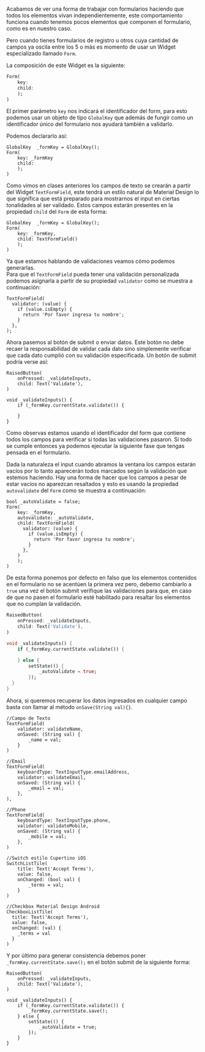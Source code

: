 Acabamos de ver una forma de trabajar con formularios haciendo que todos los elementos vivan independientemente, este comportamiento funciona cuando tenemos pocos elementos que componen el formulario, como es en nuestro caso.

Pero cuando tienes formularios de registro u otros cuya cantidad de campos ya oscila entre los 5 o más es momento de usar un Widget especializado llamado `Form`.

La composición de este Widget es la siguiente:

```dart
Form(
    key: 
    child:
    );
)
```

El primer parámetro `key` nos indicará el identificador del form, para esto podemos usar un objeto de tipo `GlobalKey` que además de fungir como un identificador único del formulario nos ayudará también a validarlo.

Podemos declararlo así:

```
GlobalKey  _formKey = GlobalKey();
Form(
    key: _formKey
    child:
    );
)
```

Como vimos en clases anteriores los campos de texto se crearán a partir del Widget `TextFormField`, este tendrá un estilo natural de Material Design lo que significa que está preparado para mostrarnos el input en ciertas tonalidades al ser validado. Estos campos estarán presentes en la propiedad `child` del `Form` de esta forma:

```
GlobalKey  _formKey = GlobalKey();
Form(
    key: _formKey,
    child: TextFormField()
    );
)
```

Ya que estamos hablando de validaciones veamos cómo podemos generarlas.  
Para que el `TextFormField` pueda tener una validación personalizada podemos asignarla a partir de su propiedad `validator` como se muestra a continuación:

```
TextFormField(
  validator: (value) {
    if (value.isEmpty) {
      return 'Por favor ingresa tu nombre';
    }
  },
);
```

Ahora pasemos al botón de submit o enviar datos. Este botón no debe recaer la responsabilidad de validar cada dato sino simplemente verificar que cada dato cumplió con su validación especificada. Un botón de submit podría verse así:

```
RaisedButton(
    onPressed: _validateInputs,
    child: Text('Validate'),
)

void _validateInputs() {
    if (_formKey.currentState.validate()) {

    }       
}
```

Como observas estamos usando el identificador del form que contiene todos los campos para verificar si todas las validaciones pasaron. Si todo se cumple entonces ya podemos ejecutar la siguiente fase que tengas pensada en el formulario.

Dada la naturaleza el input cuando abramos la ventana los campos estarán vacíos por lo tanto aparecerán todos marcados según la validación que estemos haciendo. Hay una forma de hacer que los campos a pesar de estar vacíos no aparezcan resaltados y esto es usando la propiedad `autovalidate` del `Form` como se muestra a continuación:

```
bool _autoValidate = false;
Form(
    key: _formKey,
    autovalidate: _autoValidate,
    child: TextFormField(
      validator: (value) {
        if (value.isEmpty) {
          return 'Por favor ingresa tu nombre';
        }
      },
    )
    );
)
```

De esta forma ponemos por defecto en falso que los elementos contenidos en el formulario no se acentúen la primera vez pero, debemo cambiarlo a `true` una vez el botón submit verifique las validaciones para que, en caso de que no pasen el formulario esté habilitado para resaltar los elementos que no cumplan la validación.

```dart
RaisedButton(
    onPressed: _validateInputs,
    child: Text('Validate'),
)

void _validateInputs() {
    if (_formKey.currentState.validate()) {

    } else {
        setState(() {
            _autoValidate = true;
        });
  }      
}
```

Ahora, si queremos recuperar los datos ingresados en cualquier campo basta con llamar al método `onSave(String val){}`.

```
//Campo de Texto
TextFormField(
    validator: validateName,
    onSaved: (String val) {
        _name = val;
    }
)

//Email
TextFormField(
    keyboardType: TextInputType.emailAddress,
    validator: validateEmail,
    onSaved: (String val) {
        _email = val;
    },
),

//Phone
TextFormField(
    keyboardType: TextInputType.phone,
    validator: validateMobile,
    onSaved: (String val) {
        _mobile = val;
    },
)

//Switch estilo Cupertino iOS
SwitchListTile(
    title: Text('Accept Terms'),
    value: false,
    onChanged: (bool val) {
        _terms = val;
    }
)

//Checkbox Material Design Android
CheckboxListTile(
  title: Text('Accept Terms'),
  value: false,
  onChanged: (val) {
    _terms = val
  }
)
```

Y por último para generar consistencia debemos poner `_formKey.currentState.save();` en el botón submit de la siguiente forma:

```
RaisedButton(
    onPressed: _validateInputs,
    child: Text('Validate'),
)

void _validateInputs() {
    if (_formKey.currentState.validate()) {
        _formKey.currentState.save();
    } else {
        setState(() {
            _autoValidate = true;
        });
    }      
}
```